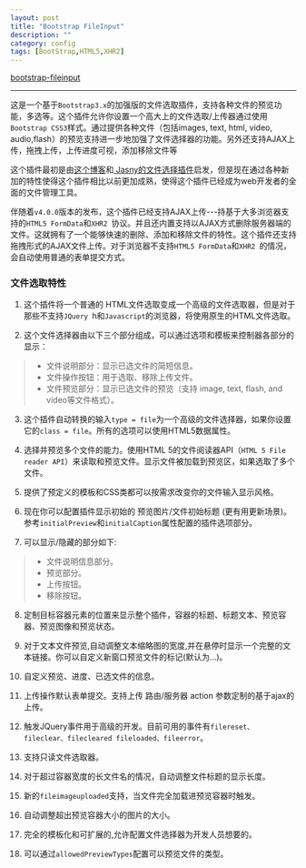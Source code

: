 ```yaml
---
layout: post
title: "Bootstrap FileInput"
description: ""
category: config
tags: [BootStrap,HTML5,XHR2]
---
```


[bootstrap-fileinput](http://plugins.krajee.com/file-input)
*****
这是一个基于`Bootstrap3.x`的加强版的文件选取插件，支持各种文件的预览功能，多选等。这个插件允许你设置一个高大上的文件选取/上传器通过使用`Bootstrap CSS3`样式。通过提供各种文件（包括images, text, html, video, audio,flash）的预览支持进一步地加强了文件选择器的功能。另外还支持AJAX上传，拖拽上传，上传进度可视，添加移除文件等
<!--more-->


这个插件最初是由[这个博客](http://www.abeautifulsite.net/blog/2013/08/whipping-file-inputs-into-shape-with-bootstrap-3/)和[ Jasny的文件选择插件](http://jasny.github.io/bootstrap/javascript/#fileinput)启发，但是现在通过各种新加的特性使得这个插件相比以前更加成熟，使得这个插件已经成为web开发者的全面的文件管理工具。

伴随着`v4.0.0`版本的发布，这个插件已经支持AJAX上传---持基于大多浏览器支持的`HTML5 FormData`和`XHR2 `协议。并且还内置支持以AJAX方式删除服务器端的文件。这就拥有了一个能够快速的删除、添加和移除文件的特性。这个插件还支持拖拽形式的AJAX文件上传。对于浏览器不支持`HTML5 FormData`和`XHR2 `的情况，会自动使用普通的表单提交方式。


### 文件选取特性
1. 这个插件将一个普通的 HTML文件选取变成一个高级的文件选取器，但是对于那些不支持`JQuery `h和`Javascript`的浏览器，将使用原生的HTML文件选取。

2. 这个文件选择器由以下三个部分组成，可以通过选项和模板来控制器各部分的显示：
> * 文件说明部分：显示已选文件的简短信息。
> * 文件操作按钮：用于选取、移除上传文件。
> * 文件预览部分：显示已选文件的预览（支持 image, text, flash, and video等文件格式）。

3. 这个插件自动转换的输入`type = file`为一个高级的文件选择器，如果你设置它的`class = file`。所有的选项可以使用HTML5数据属性。

4. 选择并预览多个文件的能力。使用HTML 5的文件阅读器API（` HTML 5 File reader API `）来读取和预览文件。显示文件被加载到预览区，如果选取了多个文件。

5. 提供了预定义的模板和CSS类都可以按需求改变你的文件输入显示风格。

6. 现在你可以配置插件显示初始的 预览图片/文件初始标题 (更有用更新场景)。参考`initialPreview`和`initialCaption`属性配置的插件选项部分。

7. 可以显示/隐藏的部分如下:
> * 文件说明信息部分。
> * 预览部分。
> * 上传按钮。
> * 移除按钮。

8. 定制目标容器元素的位置来显示整个插件，容器的标题、标题文本、预览容器、预览图像和预览状态。

9. 对于文本文件预览,自动调整文本缩略图的宽度,并在悬停时显示一个完整的文本链接。你可以自定义新窗口预览文件的标记(默认为…)。

10. 自定义预览、进度、已选文件的信息。

11. 上传操作默认表单提交。支持上传 路由/服务器 action 参数定制的基于ajax的上传。

12. 触发JQuery事件用于高级的开发。目前可用的事件有`filereset、fileclear、filecleared fileloaded、fileerror`。

13. 支持只读文件选取器。

14. 对于超过容器宽度的长文件名的情况，自动调整文件标题的显示长度。

15. 新的`fileimageuploaded`支持，当文件完全加载进预览容器时触发。

16. 自动调整超出预览容器大小的图片的大小。

17. 完全的模板化和可扩展的,允许配置文件选择器为开发人员想要的。

18. 可以通过`allowedPreviewTypes`配置可以预览文件的类型。
